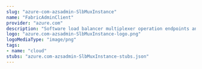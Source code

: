```yaml
---
slug: "azure-com-azsadmin-SlbMuxInstance"
name: "FabricAdminClient"
provider: "azure.com"
description: "Software load balancer multiplexer operation endpoints and objects."
logo: "azure.com-azsadmin-SlbMuxInstance-logo.png"
logoMediaType: "image/png"
tags:
- name: "cloud"
stubs: "azure.com-azsadmin-SlbMuxInstance-stubs.json"
---
```

